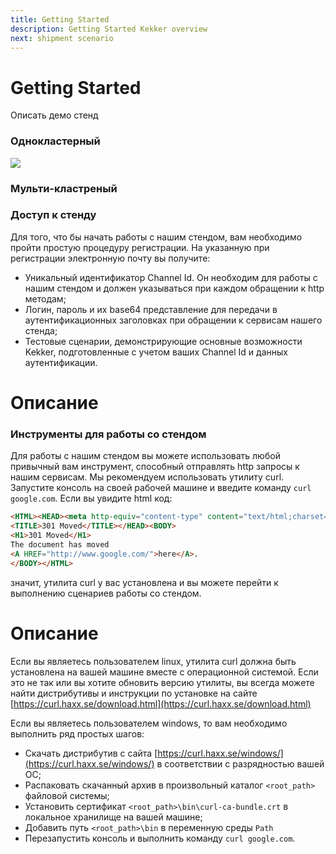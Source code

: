 ```yaml
---
title: Getting Started
description: Getting Started Kekker overview
next: shipment scenario
---
```


# Getting Started

Описать демо стенд

### Однокластерный

![](https://lh6.googleusercontent.com/dPJFHMSUSl-6EMBplN0oFG0nBDXeKqLCj37LeqCPx5iXBfZ_4JeoT-CiU3sbXXnfBo9xh-Dj2BrgiFqX72HQ7SmB8omD9yKJzGkyMjpsuLirrqQZdwcPJWSif1SeJMlVQ_2D4cKj)

### Мульти-кластреный 

### Доступ к стенду

Для того, что бы начать работы с нашим стендом, вам необходимо пройти простую процедуру регистрации. На указанную при регистрации электронную почту вы получите:

*  Уникальный идентификатор Channel Id. Он необходим для работы с нашим стендом и должен указываться при каждом обращении к http методам;
* Логин, пароль и их base64 представление для передачи в аутентификационных заголовках при обращении к сервисам нашего стенда;
* Тестовые сценарии, демонстрирующие основные возможности Kekker, подготовленные с учетом ваших Channel Id и данных аутентификации.

Описание
=======
### Инструменты для работы со стендом

Для работы с нашим стендом вы можете использовать любой привычный вам инструмент, способный отправлять http запросы к нашим сервисам. Мы рекомендуем использовать утилиту curl. Запустите консоль на своей рабочей машине и введите команду `curl google.com`. Если вы увидите html код:

```html
<HTML><HEAD><meta http-equiv="content-type" content="text/html;charset=utf-8">
<TITLE>301 Moved</TITLE></HEAD><BODY>
<H1>301 Moved</H1>
The document has moved
<A HREF="http://www.google.com/">here</A>.
</BODY></HTML>
```
значит, утилита curl у вас установлена и вы можете перейти к выполнению сценариев работы со стендом.

Описание
=======
Если вы являетесь пользователем linux, утилита curl должна быть установлена на вашей машине вместе с операционной системой. Если это не так или вы хотите обновить версию утилиты, вы всегда можете найти дистрибутивы и инструкции по установке на сайте [https://curl.haxx.se/download.html](https://curl.haxx.se/download.html)

Если вы являетесь пользователем windows, то вам необходимо выполнить ряд простых шагов: 

* Скачать дистрибутив с сайта [https://curl.haxx.se/windows/](https://curl.haxx.se/windows/) в соответствии с разрядностью вашей ОС;
* Распаковать скачанный архив в произвольный каталог `<root_path>`  файловой системы;
* Установить сертификат `<root_path>\bin\curl-ca-bundle.crt` в локальное хранилище на вашей машине;
* Добавить путь `<root_path>\bin` в переменную среды `Path`
* Перезапустить консоль и выполнить команду `curl google.com`.


